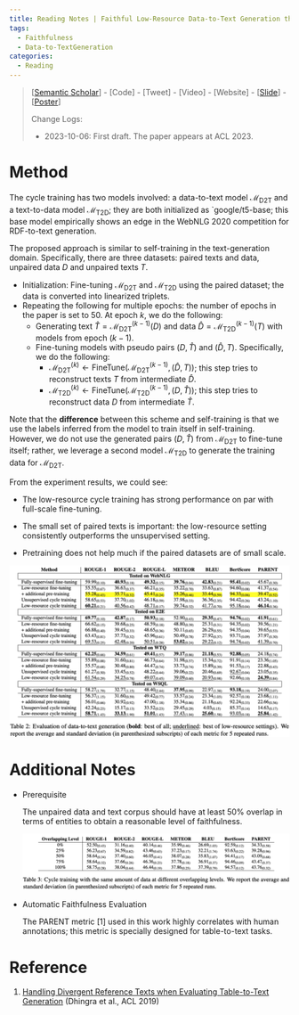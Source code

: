 ```yaml
---
title: Reading Notes | Faithful Low-Resource Data-to-Text Generation through Cycle Training
tags:
  - Faithfulness
  - Data-to-TextGeneration
categories:
  - Reading
---
```


> [[Semantic Scholar](https://www.semanticscholar.org/paper/Faithful-Low-Resource-Data-to-Text-Generation-Cycle-Wang-Collins/95e57961f7fb64e1059277b8e5578c74719d46b5)] - [Code] - [Tweet] - [Video] - [Website] - [[Slide](https://edillower.github.io/assets/pdf/ACL203-6min.pdf)] - [[Poster](https://edillower.github.io/assets/pdf/ACL2023-poster.pdf)]
>
> Change Logs:
>
> - 2023-10-06: First draft. The paper appears at ACL 2023. 

# Method

The cycle training has two models involved: a data-to-text model $\mathcal{M} _ \text{D2T}$ and a text-to-data model $\mathcal{M} _ \text{T2D}$; they are both initialized as `google/t5-base; this base model empirically shows an edge in the WebNLG 2020 competition for RDF-to-text generation.

The proposed approach is similar to self-training in the text-generation domain. Specifically, there are three datasets: paired texts and data, unpaired data $D$ and unpaired texts $T$.

- Initialization: Fine-tuning $\mathcal{M} _ \text{D2T}$ and $\mathcal{M} _ \text{T2D}$ using the paired dataset; the data is converted into linearized triplets.
- Repeating the following for multiple epochs: the number of epochs in the paper is set to 50. At epoch $k$, we do the following:
    - Generating text $\hat{T} =\mathcal{M} _ \text{D2T} ^ {(k-1)}(D)$ and data $\hat{D}=\mathcal{M} _ \text{T2D} ^ {(k-1)}(T)$ with models from epoch $(k-1)$.
    - Fine-tuning models with pseudo pairs $(D, \hat{T})$ and $(\hat{D}, T)$. Specifically, we do the following:
        -   $\mathcal{M} _ \text{D2T} ^{(k)} \leftarrow \mathrm{FineTune}(\mathcal{M} _ \text{D2T} ^{(k-1)}, (\hat{D}, T))$; this step tries to reconstruct texts $T$ from intermediate $\hat{D}$.
        -    $\mathcal{M} _ \text{T2D} ^{(k)} \leftarrow \mathrm{FineTune}(\mathcal{M} _ \text{T2D} ^{(k-1)}, (D, \hat{T}))$; this step tries to reconstruct data $D$ from intermediate $\hat{T}$.

Note that the **difference** between this scheme and self-training is that we use the labels inferred from the model to train itself in self-training. However, we do not use the generated pairs $(D, \hat{T})$ from $\mathcal{M} _ \text{D2T}$ to fine-tune itself; rather, we leverage a second model $\mathcal{M} _ \text{T2D}$ to generate the training data for $\mathcal{M} _ \text{D2T}$.

From the experiment results, we could see:

-   The low-resource cycle training has strong performance on par with full-scale fine-tuning.

-   The small set of paired texts is important: the low-resource setting consistently outperforms the unsupervised setting.
-   Pretraining does not help much if the paired datasets are of small scale.

![image-20231008142444838](https://raw.githubusercontent.com/guanqun-yang/remote-images/master/2023/10/upgit_20231008_1696789484.png)

# Additional Notes

-   Prerequisite

    The unpaired data and text corpus should have at least 50% overlap in terms of entities to obtain a reasonable level of faithfulness.

    ![image-20231008143427960](https://raw.githubusercontent.com/guanqun-yang/remote-images/master/2023/10/upgit_20231008_1696790068.png)

-   Automatic Faithfulness Evaluation

    The PARENT metric [1] used in this work highly correlates with human annotations; this metric is specially designed for table-to-text tasks.

# Reference

1.   [Handling Divergent Reference Texts when Evaluating Table-to-Text Generation](https://aclanthology.org/P19-1483) (Dhingra et al., ACL 2019)

